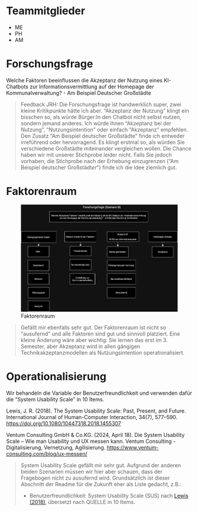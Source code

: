 # Teammitglieder

-   ME
-   PH
-   AM

# Forschungsfrage

Welche Faktoren beeinflussen die Akzeptanz der Nutzung eines KI-Chatbots
zur Informationsvermittlung auf der Homepage der Kommunalverwaltung? -
Am Beispiel Deutscher Großstädte

> Feedback JRH: Die Forschungsfrage ist handwerklich super, zwei kleine
> Kritikpunkte hätte ich aber. “Akzeptanz der Nutzung” klingt ein
> bisschen so, als würde Bürger:In den Chatbot nicht selbst nutzen,
> sondern jemand anderes. Ich würde ihnen “Akzeptanz bei der Nutzung”,
> “Nutzungsintention” oder einfach “Akzeptanz” empfehlen. Den Zusatz “Am
> Beispiel deutscher Großstädte” finde ich entweder irreführend oder
> hervorragend. Es klingt erstmal so, als würden Sie verschiedene
> Großstädte miteinander vergleichen wollen. Die Chance haben wir mit
> unserer Stichprobe leider nicht. Falls Sie jedoch vorhaben, die
> Stichprobe nach der Erhebung einzugrenzen (“Am Beispiel deutscher
> Großstädt*er*”) finde ich die Idee ziemlich gut.

# Faktorenraum

<figure>
<img src="readme_files/Faktorenraum.JPG" alt="Faktorenraum" />
<figcaption aria-hidden="true">Faktorenraum</figcaption>
</figure>

> Gefällt mir ebenfalls sehr gut. Der Faktorenraum ist nicht so
> “ausufernd” und alle Faktoren sind gut und sinnvoll platziert. Eine
> kleine Änderung wäre aber wichtig: Sie lernen das erst im 3. Semester,
> aber Akzeptanz wird in allen gängigen Technikakzeptanzmodellen als
> Nutzungsintention operationalisiert.

# Operationalisierung

Wir behandeln die Variable der Benutzerfreundlichkeit und verwenden
dafür die “System Usability Scale” in 10 Items.

Lewis, J. R. (2018). The System Usability Scale: Past, Present, and
Future. International Journal of Human-Computer Interaction, 34(7),
577–590. <https://doi.org/10.1080/10447318.2018.1455307>

Ventum Consulting GmbH & Co.KG. (2024, April 18). Die System Usability
Scale – Wie man Usability und UX messen kann. Ventum Consulting -
Digitalisierung, Vernetzung, Agilisierung.
<https://www.ventum-consulting.com/blog/ux-messen/>

> System Usability Scale gefällt mir sehr gut. Aufgrund der anderen
> beiden Szenarien müssen wir hier aber schauen, dass der Fragebogen
> nicht zu ausufernd wird. Grundsätzlich ist dieser Abschnitt der Readme
> für die Zukunft eher als Liste gedacht, z.B.:
>
> -   Benutzerfreundlichkeit: System Usability Scale (SUS) nach [Lewis
>     (2018)](https://doi.org/10.1080/10447318.2018.1455307 "Lewis, J. R. (2018). The System Usability Scale: Past, Present, and Future. International Journal of Human-Computer Interaction, 34(7), 577–590. https://doi.org/10.1080/10447318.2018.1455307"),
>     übersetzt nach QUELLE in 10 Items.
